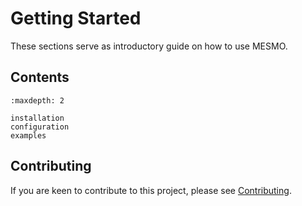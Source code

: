 # Getting Started

These sections serve as introductory guide on how to use MESMO.

## Contents


```{toctree}
:maxdepth: 2

installation
configuration
examples
```

## Contributing

If you are keen to contribute to this project, please see [Contributing](../contributing.md).
